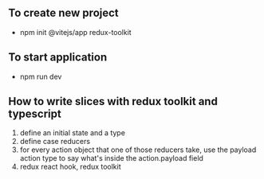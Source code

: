 ## To create new project 
- npm init @vitejs/app redux-toolkit 
## To start application 
- npm run dev 
## How to write slices with redux toolkit and typescript 
1. define an initial state and a type 
2. define case reducers 
3. for every action object that one of those reducers take, use the payload action type to say what's inside the action.payload field
4. redux react hook, redux toolkit



